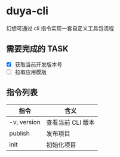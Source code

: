 # duya-cli
幻想可通过 cli 指令实现一套自定义工具包流程

## 需要完成的 TASK
- [x] 获取当前开发版本号
- [ ] 拉取应用模版

## 指令列表
|  指令  | 含义 |
|  ----  | ---- |
| -v, version | 查看当前 CLI 版本 |
| publish <registry> | 发布项目 |
| init <dir> | 初始化项目 |